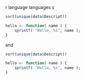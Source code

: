 ---
---

r language languages
s

```r
sort(unique(data$Descript))

hello <- function( name ) {
    sprintf( "Hello, %s", name );
}
```

and

```R
sort(unique(data$Descript))

hello <- function( name ) {
    sprintf( "Hello, %s", name );
}
```

